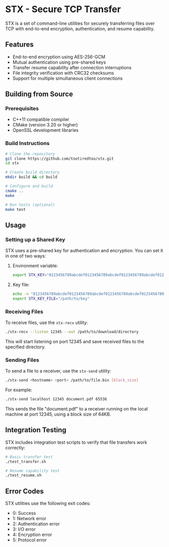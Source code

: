 # STX - Secure TCP Transfer

STX is a set of command-line utilities for securely transferring files over TCP with end-to-end encryption, authentication, and resume capability.

## Features

- End-to-end encryption using AES-256-GCM
- Mutual authentication using pre-shared keys
- Transfer resume capability after connection interruptions
- File integrity verification with CRC32 checksums
- Support for multiple simultaneous client connections

## Building from Source

### Prerequisites

- C++11 compatible compiler
- CMake (version 3.20 or higher)
- OpenSSL development libraries

### Build Instructions

```bash
# Clone the repository
git clone https://github.com/tootiredtoo/stx.git
cd stx

# Create build directory
mkdir build && cd build

# Configure and build
cmake ..
make

# Run tests (optional)
make test
```

## Usage

### Setting up a Shared Key

STX uses a pre-shared key for authentication and encryption. You can set it in one of two ways:

1. Environment variable:
   ```bash
   export STX_KEY="0123456789abcdef0123456789abcdef0123456789abcdef0123456789abcdef"
   ```

2. Key file:
   ```bash
   echo -n "0123456789abcdef0123456789abcdef0123456789abcdef0123456789abcdef" > /path/to/key
   export STX_KEY_FILE="/path/to/key"
   ```

### Receiving Files

To receive files, use the `stx-recv` utility:

```bash
./stx-recv --listen 12345 --out /path/to/download/directory
```

This will start listening on port 12345 and save received files to the specified directory.

### Sending Files

To send a file to a receiver, use the `stx-send` utility:

```bash
./stx-send <hostname> <port> /path/to/file.bin [block_size]
```

For example:

```bash
./stx-send localhost 12345 document.pdf 65536
```

This sends the file "document.pdf" to a receiver running on the local machine at port 12345, using a block size of 64KB.

## Integration Testing

STX includes integration test scripts to verify that file transfers work correctly:

```bash
# Basic transfer test
./test_transfer.sh

# Resume capability test
./test_resume.sh
```

## Error Codes

STX utilities use the following exit codes:

- 0: Success
- 1: Network error
- 2: Authentication error
- 3: I/O error
- 4: Encryption error
- 5: Protocol error